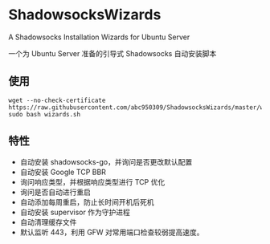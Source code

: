 # ShadowsocksWizards

A Shadowsocks Installation Wizards for Ubuntu Server

一个为 Ubuntu Server 准备的引导式 Shadowsocks 自动安装脚本

## 使用

```shell
wget --no-check-certificate https://raw.githubusercontent.com/abc950309/ShadowsocksWizards/master/wizards.sh
sudo bash wizards.sh
```

## 特性

 * 自动安装 shadowsocks-go，并询问是否更改默认配置
 * 自动安装 Google TCP BBR
 * 询问响应类型，并根据响应类型进行 TCP 优化
 * 询问是否自动进行重启
 * 自动添加每周重启，防止长时间开机后死机
 * 自动安装 supervisor 作为守护进程
 * 自动清理缓存文件
 * 默认监听 443，利用 GFW 对常用端口检查较弱提高速度。
